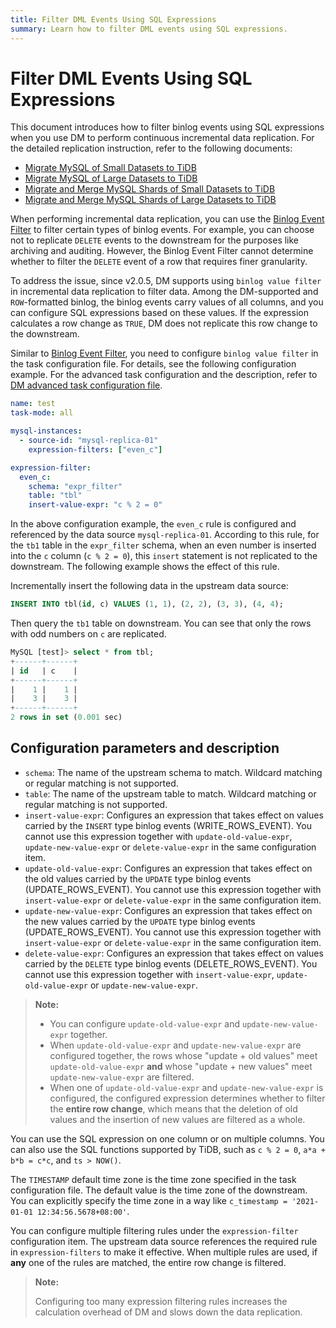 ```yaml
---
title: Filter DML Events Using SQL Expressions
summary: Learn how to filter DML events using SQL expressions.
---
```


# Filter DML Events Using SQL Expressions

This document introduces how to filter binlog events using SQL expressions when you use DM to perform continuous incremental data replication. For the detailed replication instruction, refer to the following documents:

- [Migrate MySQL of Small Datasets to TiDB](/data-migration/migrate-mysql-tidb-less-tb.md)
- [Migrate MySQL of Large Datasets to TiDB](/data-migration/migrate-mysql-tidb-above-tb.md)
- [Migrate and Merge MySQL Shards of Small Datasets to TiDB](/data-migration/migrate-sharding-mysql-tidb-less-tb.md)
- [Migrate and Merge MySQL Shards of Large Datasets to TiDB](/data-migration/migrate-sharding-mysql-tidb-above-tb.md)

When performing incremental data replication, you can use the [Binlog Event Filter](/data-migration/migrate-with-binlog-event-filter.md) to filter certain types of binlog events. For example, you can choose not to replicate `DELETE` events to the downstream for the purposes like archiving and auditing. However, the Binlog Event Filter cannot determine whether to filter the `DELETE` event of a row that requires finer granularity.

To address the issue, since v2.0.5, DM supports using `binlog value filter` in incremental data replication to filter data. Among the DM-supported and `ROW`-formatted binlog, the binlog events carry values of all columns, and you can configure SQL expressions based on these values. If the expression calculates a row change as `TRUE`, DM does not replicate this row change to the downstream.

Similar to [Binlog Event Filter](/data-migration/migrate-with-binlog-event-filter.md), you need to configure `binlog value filter` in the task configuration file. For details, see the following configuration example. For the advanced task configuration and the description, refer to [DM advanced task configuration file](https://docs.pingcap.com/tidb-data-migration/stable/task-configuration-file-full#task-configuration-file-template-advanced).

```yaml
name: test
task-mode: all

mysql-instances:
  - source-id: "mysql-replica-01"
    expression-filters: ["even_c"]

expression-filter:
  even_c:
    schema: "expr_filter"
    table: "tbl"
    insert-value-expr: "c % 2 = 0"
```

In the above configuration example, the `even_c` rule is configured and referenced by the data source `mysql-replica-01`. According to this rule, for the `tb1` table in the `expr_filter` schema, when an even number is inserted into the `c` column (`c % 2 = 0`), this `insert` statement is not replicated to the downstream. The following example shows the effect of this rule.

Incrementally insert the following data in the upstream data source:

```sql
INSERT INTO tbl(id, c) VALUES (1, 1), (2, 2), (3, 3), (4, 4);
```

Then query the `tb1` table on downstream. You can see that only the rows with odd numbers on `c` are replicated.

```sql
MySQL [test]> select * from tbl;
+------+------+
| id   | c    |
+------+------+
|    1 |    1 |
|    3 |    3 |
+------+------+
2 rows in set (0.001 sec)
```

## Configuration parameters and description

- `schema`: The name of the upstream schema to match. Wildcard matching or regular matching is not supported.
- `table`: The name of the upstream table to match. Wildcard matching or regular matching is not supported.
- `insert-value-expr`: Configures an expression that takes effect on values carried by the `INSERT` type binlog events (WRITE_ROWS_EVENT). You cannot use this expression together with `update-old-value-expr`, `update-new-value-expr` or `delete-value-expr` in the same configuration item.
- `update-old-value-expr`: Configures an expression that takes effect on the old values carried by the `UPDATE` type binlog events (UPDATE_ROWS_EVENT). You cannot use this expression together with `insert-value-expr` or `delete-value-expr` in the same configuration item.
- `update-new-value-expr`: Configures an expression that takes effect on the new values carried by the `UPDATE` type binlog events (UPDATE_ROWS_EVENT). You cannot use this expression together with `insert-value-expr` or `delete-value-expr` in the same configuration item.
- `delete-value-expr`: Configures an expression that takes effect on values carried by the `DELETE` type binlog events (DELETE_ROWS_EVENT). You cannot use this expression together with `insert-value-expr`, `update-old-value-expr` or `update-new-value-expr`.

> **Note:**
>
> - You can configure `update-old-value-expr` and `update-new-value-expr` together.
> - When `update-old-value-expr` and `update-new-value-expr` are configured together, the rows whose "update + old values" meet `update-old-value-expr` **and** whose "update + new values" meet `update-new-value-expr` are filtered.
> - When one of `update-old-value-expr` and `update-new-value-expr` is configured, the configured expression determines whether to filter the **entire row change**, which means that the deletion of old values and the insertion of new values are filtered as a whole.

You can use the SQL expression on one column or on multiple columns. You can also use the SQL functions supported by TiDB, such as `c % 2 = 0`, `a*a + b*b = c*c`, and `ts > NOW()`.

The `TIMESTAMP` default time zone is the time zone specified in the task configuration file. The default value is the time zone of the downstream. You can explicitly specify the time zone in a way like `c_timestamp = '2021-01-01 12:34:56.5678+08:00'`.

You can configure multiple filtering rules under the `expression-filter` configuration item. The upstream data source references the required rule in `expression-filters` to make it effective. When multiple rules are used, if **any** one of the rules are matched, the entire row change is filtered.

> **Note:**
>
> Configuring too many expression filtering rules increases the calculation overhead of DM and slows down the data replication.
